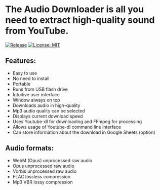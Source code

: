 # The Audio Downloader is all you need to extract high-quality sound from YouTube.
[![Release](https://img.shields.io/github/release/ChrisKolan/audio-downloader.svg)](https://github.com/ChrisKolan/audio-downloader/releases/download/1.0.0.1905/AudioDownloader.zip)
[![License: MIT](https://img.shields.io/badge/License-MIT-yellow.svg)](https://opensource.org/licenses/MIT) 
## Features:
* Easy to use
* No need to install
* Portable
* Runs from USB flash drive
* Intuitive user interface
* Window always on top
* Downloads audio in high-quality
* Mp3 audio quality can be selected
* Displays current download speed
* Uses Youtube-dl for downloading and FFmpeg for processing
* Allows usage of Youtube-dl command line interface
* Can store information about the download in Google Sheets (option)
## Audio formats:
* WebM (Opus) unprocessed raw audio
* Opus unprocessed raw audio
* Vorbis unprocessed raw audio
* FLAC lossless compression
* Mp3 VBR lossy compression
